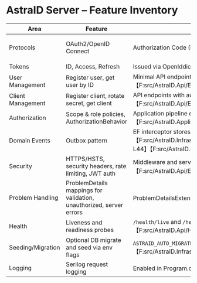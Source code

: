 # AstraID Server – Feature Inventory

| Area | Feature | Details | Source |
|---|---|---|---|
|Protocols|OAuth2/OpenID Connect|Authorization Code (PKCE), Client Credentials, Refresh Token|OpenIddict configuration【F:src/AstraID.Api/OpenIddict/OpenIddictConfig.cs†L22-L37】|
|Tokens|ID, Access, Refresh|Issued via OpenIddict|README【F:README.md†L23-L27】|
|User Management|Register user, get user by ID|Minimal API endpoints calling MediatR handlers【F:src/AstraID.Api/Extensions/ApplicationEndpoints.Users.cs†L13-L34】|
|Client Management|Register client, rotate secret, get client|API endpoints with authorization policies【F:src/AstraID.Api/Extensions/ApplicationEndpoints.Clients.cs†L13-L40】|
|Authorization|Scope & role policies, AuthorizationBehavior|Application pipeline enforces scopes/roles【F:src/AstraID.Application/Behaviors/AuthorizationBehavior.cs†L1-L24】|
|Domain Events|Outbox pattern|EF interceptor stores events to outbox; background publisher dispatches【F:src/AstraID.Infrastructure/Persistence/Interceptors/DomainEventsCollectorInterceptor.cs†L1-L44】【F:src/AstraID.Infrastructure/Messaging/Background/OutboxHostedService.cs†L1-L27】|
|Security|HTTPS/HSTS, security headers, rate limiting, JWT auth|Middleware and services added in Program/Extensions【F:src/AstraID.Api/Program.cs†L35-L49】【F:src/AstraID.Api/Extensions/ServiceCollectionExtensions.Security.cs†L1-L54】|
|Problem Handling|ProblemDetails mappings for validation, unauthorized, server errors|ProblemDetailsExtensions【F:src/AstraID.Api/Extensions/ProblemDetailsExtensions.cs†L17-L44】|
|Health|Liveness and readiness probes|`/health/live` and `/health/ready` endpoints【F:src/AstraID.Api/Health/HealthChecksConfig.cs†L15-L23】|
|Seeding/Migration|Optional DB migrate and seed via env flags|`ASTRAID_AUTO_MIGRATE`, `ASTRAID_RUN_SEED`【F:src/AstraID.Infrastructure/Startup/WebAppDatabaseExtensions.cs†L22-L54】|
|Logging|Serilog request logging|Enabled in Program.cs【F:src/AstraID.Api/Program.cs†L37】|
